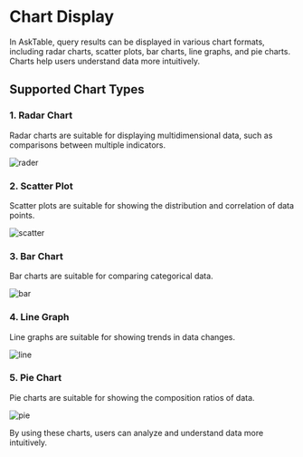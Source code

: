 # Chart Display

In AskTable, query results can be displayed in various chart formats, including radar charts, scatter plots, bar charts, line graphs, and pie charts. Charts help users understand data more intuitively.

## Supported Chart Types

### 1. Radar Chart

Radar charts are suitable for displaying multidimensional data, such as comparisons between multiple indicators.

<div class="img-center large">
  <img src="/img/asktable/at_chart_radar.png" alt="rader" />
</div>

### 2. Scatter Plot

Scatter plots are suitable for showing the distribution and correlation of data points.

<div class="img-center large">
  <img src="/img/asktable/at_chart_scatter.png" alt="scatter" />
</div>

### 3. Bar Chart

Bar charts are suitable for comparing categorical data.

<div class="img-center large">
  <img src="/img/asktable/at_chart_bar.png" alt="bar" />
</div>

### 4. Line Graph

Line graphs are suitable for showing trends in data changes.

<div class="img-center large">
  <img src="/img/asktable/at_chart_line.png" alt="line" />
</div>

### 5. Pie Chart

Pie charts are suitable for showing the composition ratios of data.

<div class="img-center large">
  <img src="/img/asktable/at_chart_pie.png" alt="pie" />
</div>

By using these charts, users can analyze and understand data more intuitively.